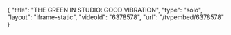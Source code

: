{
    "title": "THE GREEN IN STUDIO: GOOD VIBRATION",
    "type": "solo",
    "layout": "iframe-static",
    "videoId": "6378578",
    "url": "\/tvpembed\/6378578"
}